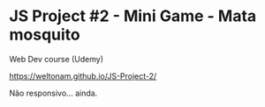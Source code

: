 # JS Project #2 - Mini Game - Mata mosquito

 Web Dev course (Udemy)
 
 https://weltonam.github.io/JS-Project-2/
 
 Não responsivo... ainda.
